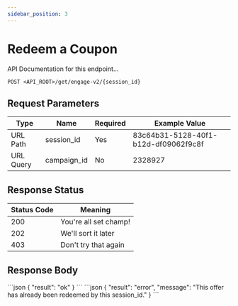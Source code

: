 ```yaml
---
sidebar_position: 3
---
```


# Redeem a Coupon

API Documentation for this endpoint...

```
POST <API_ROOT>/get/engage-v2/{session_id}
```

## Request Parameters

| Type       | Name         | Required | Example Value                        |
|------------|--------------|----------|--------------------------------------|
| URL Path   | session_id   | Yes      | 83c64b31-5128-40f1-b12d-df09062f9c8f |
| URL Query  | campaign_id  | No       | 2328927                              |

## Response Status

| Status Code | Meaning               |
|-------------|-----------------------|
| 200         | You're all set champ! |
| 202         | We'll sort it later   |
| 403         | Don't try that again  |

## Response Body

<Tabs>
<TabItem value="ok" label="Success">
```json
{
  "result": "ok"
}
```
</TabItem>
<TabItem value="error" label="Error">
```json
{
  "result": "error",
  "message": "This offer has already been redeemed by this session_id."
}
```
</TabItem>
</Tabs>
